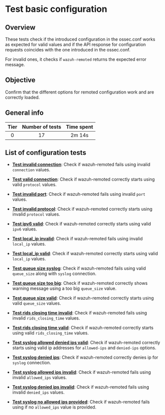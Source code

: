 # Test basic configuration

## Overview 

These tests check if the introduced configuration in the ossec.conf works as expected for valid values and if the API 
response for configuration requests coincides with the one introduced in the ossec.conf.

For invalid ones, it checks if `wazuh-remoted` returns the expected error message.

## Objective

Confirm that the different options for remoted configuration work and are correctly loaded.

## General info

|Tier | Number of tests | Time spent |
|:--:|:--:|:--:|
| 0 | 17 | 2m 14s |

## List of configuration tests

- **[Test invalid connection](test_basic_configuration_connection_invalid_connection.md)**: Check if wazuh-remoted 
  fails using invalid `connection` values.


- **[Test valid connection](test_basic_configuration_connection_valid.md)**: Check if wazuh-remoted correctly starts
  using valid `protocol` values.


- **[Test invalid port](test_basic_configuration_connection_invalid_port.md)**: Check if wazuh-remoted fails using 
  invalid `port` values.
  

- **[Test invalid protocol](test_basic_configuration_connection_invalid_protocol.md)**: Check if wazuh-remoted 
  correctly starts using invalid `protocol` values.


- **[Test ipv6 valid](test_basic_configuration_ipv6.md)**: Check if wazuh-remoted correctly starts 
  using valid `ipv6` values.


- **[Test local_ip invalid](test_basic_configuration_local_ip_invalid.md)**: Check if wazuh-remoted fails using 
  invalid `local_ip` values.


- **[Test local_ip valid](test_basic_configuration_local_ip_valid.md)**: Check if wazuh-remoted correctly starts 
  using valid `local_ip` values.


- **[Test queue size syslog](test_basic_configuration_queue_size_syslog.md)**: Check if wazuh-remoted fails using 
  valid `queue_size` along with `syslog` connection.
  

- **[Test queue size too big](test_basic_configuration_queue_size_too_big.md)**: Check if wazuh-remoted correctly
  shows warning message using a too big `queue_size` value.


- **[Test queue size valid](test_basic_configuration_queue_size_valid.md)**: Check if wazuh-remoted correctly starts 
  using valid `queue_size` values.
  

- **[Test rids closing time invalid](test_basic_configuration_rids_closing_time_invalid.md)**: Check if wazuh-remoted 
  fails using invalid `rids_closing_time` values. 


- **[Test rids closing time valid](test_basic_configuration_rids_closing_time_valid.md)**: Check if wazuh-remoted 
  correctly starts using valid `rids_closing_time` values.


- **[Test syslog allowed denied ips valid](test_basic_configuration_syslog_allowed_denied_ips_valid.md)**: Check if 
  wazuh-remoted correctly starts using valid ip addresses for `allowed-ips` and `denied-ips` options.


- **[Test syslog denied ips](test_basic_configuration_syslog_denied_ips.md)**: Check if wazuh-remoted correctly 
  denies ip for `syslog` connection.


- **[Test syslog allowed ips invalid](test_basic_configuration_syslog_allowed_ips_invalid.md)**: Check if 
  wazuh-remoted fails using invalid `allowed_ips`  values. 
  

- **[Test syslog denied ips invalid](test_basic_configuration_syslog_denied_ips_invalid.md)**: Check if wazuh-remoted 
  fails using invalid `denied_ips`  values.


- **[Test syslog no allowed ips provided](test_basic_configuration_syslog_no_allowed_ips.md)**: Check if wazuh-remoted 
  fails using if no `allowed_ips`  value is provided.